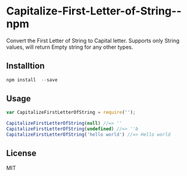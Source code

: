 # Capitalize-First-Letter-of-String--npm
Convert the First Letter of String to Capital letter. Supports only String values, will return Empty string for any other types.

## Installtion
``` javascript
npm install  --save
```
## Usage
```javascript
var CapitalizeFirstLetterOfString = require('');

CapitalizeFirstLetterOfString(null) //=> ''
CapitalizeFirstLetterOfString(undefined) //=> ''b
CapitalizeFirstLetterOfString('hello world') //=> Hello world
```
## License
MIT
